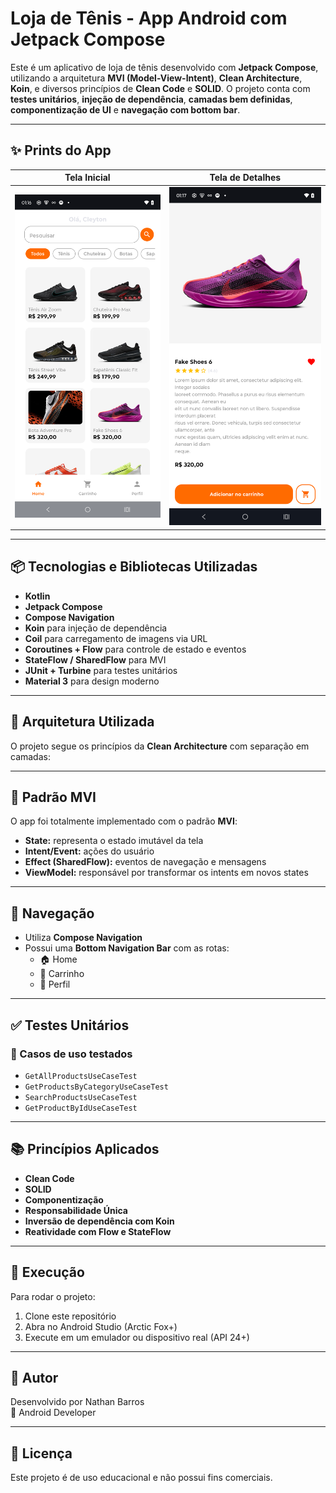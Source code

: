 
# Loja de Tênis - App Android com Jetpack Compose

Este é um aplicativo de loja de tênis desenvolvido com **Jetpack Compose**, utilizando a arquitetura **MVI (Model-View-Intent)**, **Clean Architecture**, **Koin**, e diversos princípios de **Clean Code** e **SOLID**. O projeto conta com **testes unitários**, **injeção de dependência**, **camadas bem definidas**, **componentização de UI** e **navegação com bottom bar**.

---

## ✨ Prints do App

| Tela Inicial                           | Tela de Detalhes                        |
|----------------------------------------|------------------------------------------|
| ![Print da Home](img/print1.png)       | ![Print do Detalhe](img/print2.png)      |

---

## 📦 Tecnologias e Bibliotecas Utilizadas

- **Kotlin**
- **Jetpack Compose**
- **Compose Navigation**
- **Koin** para injeção de dependência
- **Coil** para carregamento de imagens via URL
- **Coroutines + Flow** para controle de estado e eventos
- **StateFlow / SharedFlow** para MVI
- **JUnit + Turbine** para testes unitários
- **Material 3** para design moderno

---

## 🧱 Arquitetura Utilizada

O projeto segue os princípios da **Clean Architecture** com separação em camadas:

---

## 🧠 Padrão MVI

O app foi totalmente implementado com o padrão **MVI**:

- **State:** representa o estado imutável da tela
- **Intent/Event:** ações do usuário
- **Effect (SharedFlow):** eventos de navegação e mensagens
- **ViewModel:** responsável por transformar os intents em novos states

---

## 🔁 Navegação

- Utiliza **Compose Navigation**
- Possui uma **Bottom Navigation Bar** com as rotas:
  - 🏠 Home
  - 🛒 Carrinho
  - 👤 Perfil

---

## ✅ Testes Unitários

### 📄 Casos de uso testados

- `GetAllProductsUseCaseTest`
- `GetProductsByCategoryUseCaseTest`
- `SearchProductsUseCaseTest`
- `GetProductByIdUseCaseTest`

---

## 📚 Princípios Aplicados

- **Clean Code**
- **SOLID**
- **Componentização**
- **Responsabilidade Única**
- **Inversão de dependência com Koin**
- **Reatividade com Flow e StateFlow**

---

## 🚀 Execução

Para rodar o projeto:

1. Clone este repositório
2. Abra no Android Studio (Arctic Fox+)
3. Execute em um emulador ou dispositivo real (API 24+)

---

## 🤝 Autor

Desenvolvido por Nathan Barros  
💼 Android Developer   

---

## 📝 Licença

Este projeto é de uso educacional e não possui fins comerciais.
